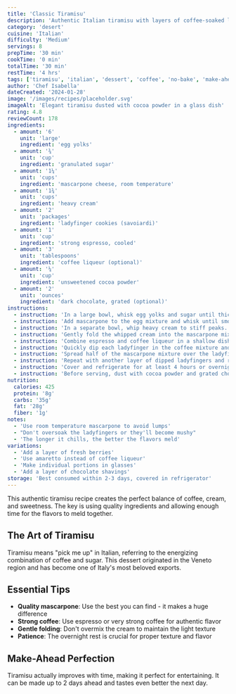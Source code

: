 ```yaml
---
title: 'Classic Tiramisu'
description: 'Authentic Italian tiramisu with layers of coffee-soaked ladyfingers and creamy mascarpone'
category: 'desert'
cuisine: 'Italian'
difficulty: 'Medium'
servings: 8
prepTime: '30 min'
cookTime: '0 min'
totalTime: '30 min'
restTime: '4 hrs'
tags: ['tiramisu', 'italian', 'dessert', 'coffee', 'no-bake', 'make-ahead']
author: 'Chef Isabella'
dateCreated: '2024-01-28'
image: '/images/recipes/placeholder.svg'
imageAlt: 'Elegant tiramisu dusted with cocoa powder in a glass dish'
rating: 4.8
reviewCount: 178
ingredients:
  - amount: '6'
    unit: 'large'
    ingredient: 'egg yolks'
  - amount: '¾'
    unit: 'cup'
    ingredient: 'granulated sugar'
  - amount: '1¼'
    unit: 'cups'
    ingredient: 'mascarpone cheese, room temperature'
  - amount: '1¾'
    unit: 'cups'
    ingredient: 'heavy cream'
  - amount: '2'
    unit: 'packages'
    ingredient: 'ladyfinger cookies (savoiardi)'
  - amount: '1'
    unit: 'cup'
    ingredient: 'strong espresso, cooled'
  - amount: '3'
    unit: 'tablespoons'
    ingredient: 'coffee liqueur (optional)'
  - amount: '¼'
    unit: 'cup'
    ingredient: 'unsweetened cocoa powder'
  - amount: '2'
    unit: 'ounces'
    ingredient: 'dark chocolate, grated (optional)'
instructions:
  - instruction: 'In a large bowl, whisk egg yolks and sugar until thick and pale, about 5 minutes.'
  - instruction: 'Add mascarpone to the egg mixture and whisk until smooth and combined.'
  - instruction: 'In a separate bowl, whip heavy cream to stiff peaks.'
  - instruction: 'Gently fold the whipped cream into the mascarpone mixture in three additions.'
  - instruction: 'Combine espresso and coffee liqueur in a shallow dish.'
  - instruction: 'Quickly dip each ladyfinger in the coffee mixture and arrange in a single layer in a 9x13 dish.'
  - instruction: 'Spread half of the mascarpone mixture over the ladyfingers.'
  - instruction: 'Repeat with another layer of dipped ladyfingers and remaining mascarpone mixture.'
  - instruction: 'Cover and refrigerate for at least 4 hours or overnight.'
  - instruction: 'Before serving, dust with cocoa powder and grated chocolate if using.'
nutrition:
  calories: 425
  protein: '8g'
  carbs: '35g'
  fat: '28g'
  fiber: '1g'
notes:
  - 'Use room temperature mascarpone to avoid lumps'
  - "Don't oversoak the ladyfingers or they'll become mushy"
  - 'The longer it chills, the better the flavors meld'
variations:
  - 'Add a layer of fresh berries'
  - 'Use amaretto instead of coffee liqueur'
  - 'Make individual portions in glasses'
  - 'Add a layer of chocolate shavings'
storage: 'Best consumed within 2-3 days, covered in refrigerator'
---
```


This authentic tiramisu recipe creates the perfect balance of coffee, cream, and sweetness. The key is using quality ingredients and allowing enough time for the flavors to meld together.

## The Art of Tiramisu

Tiramisu means "pick me up" in Italian, referring to the energizing combination of coffee and sugar. This dessert originated in the Veneto region and has become one of Italy's most beloved exports.

## Essential Tips

- **Quality mascarpone**: Use the best you can find - it makes a huge difference
- **Strong coffee**: Use espresso or very strong coffee for authentic flavor
- **Gentle folding**: Don't overmix the cream to maintain the light texture
- **Patience**: The overnight rest is crucial for proper texture and flavor

## Make-Ahead Perfection

Tiramisu actually improves with time, making it perfect for entertaining. It can be made up to 2 days ahead and tastes even better the next day.
